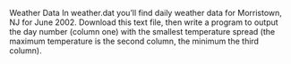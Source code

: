Weather Data
In weather.dat you’ll find daily weather data for Morristown, NJ for June 2002. 
Download this text file, then write a program to output the day number (column one) 
with the smallest temperature spread (the maximum temperature is the second column, 
the minimum the third column).